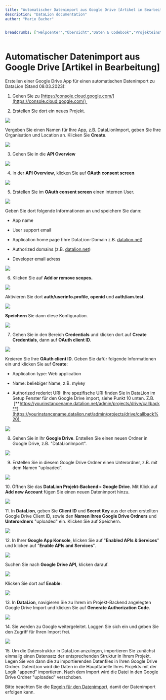 ```yaml
---
title: "Automatischer Datenimport aus Google Drive [Artikel in Bearbeitung]"
description: "DataLion documentation"
author: "Mario Bacher"


breadcrumbs: ["Helpcenter","Übersicht","Daten & Codebook","Projekteinstellungen - Automatischer Datenimport [Artikel in Bearbeitung]"]
---
```


# Automatischer Datenimport aus Google Drive [Artikel in Bearbeitung]

Erstellen einer Google Drive App für einen automatischen Datenimport zu DataLion (Stand 08.03.2023):

1.  Gehen Sie zu [https://console.cloud.google.com/](https://console.cloud.google.com/) 
    

2.  Erstellen Sie dort ein neues Projekt.
    

![](/img/80871523.png)

Vergeben Sie einen Namen für Ihre App, z.B. DataLionImport, geben Sie Ihre Organisation und Location an. Klicken Sie **Create**. 

![](/img/80871530.png)

3.  Gehen Sie in die **API Overview**
    

![](/img/80871536.png)

4.  In der **API Overview**, klicken Sie auf **OAuth consent screen**
    

![](/img/80871542.png)

5.  Erstellen Sie im **OAuth consent screen** einen internen User.
    

![](/img/80871548.png)

Geben Sie dort folgende Informationen an und speichern Sie dann:

-   App name
    
-   User support email
    
-   Application home page (Ihre DataLion-Domain z.B. [datalion.net](http://datalion.net))
    
-   Authorized domains (z.B. [datalion.net](http://datalion.net))
    
-   Developer email adress
    

![](/img/80871554.png)

6.  Klicken Sie auf **Add or remove scopes.** 
    

![](/img/80871560.png)

Aktivieren Sie dort **auth/userinfo.profile**, **openid** und **auth/iam.test**.

![](/img/80871566.png)

**Speichern** Sie dann diese Konfiguration.

![](/img/80871572.png)

7.  Gehen Sie in den Bereich **Credentials** und klicken dort auf **Create Credentials**, dann auf **OAuth client ID**.
    

![](/img/80871578.png)

Kreieren Sie Ihre **OAuth client ID**. Geben Sie dafür folgende Informationen ein und klicken Sie auf **Create**:

-   Application type: Web application
    
-   Name: beliebiger Name, z.B. mykey
    
-   Authorized rederict URI: Ihre spezifische URI finden Sie in DataLion im Setup Fenster für den Google Drive import, siehe Punkt 10 unten. Z.B.  [**https://yourinstancename.datalion.net/admin/projects/drive/callback**](https://yourinstancename.datalion.net/admin/projects/drive/callback%20) 
    

![](/img/80871584.png)

8.  Gehen Sie in Ihr **Google Drive**. Erstellen Sie einen neuen Ordner in Google Drive, z.B. "DataLionImport". 
    

![](/img/80871590.png)

9.  Erstellen Sie in diesem Google Drive Ordner einen Unterordner, z.B. mit dem Namen "uploaded".
    

![](/img/80871596.png)

10\. Öffnen Sie das **DataLion Projekt-Backend `>` Google Drive**. Mit Klick auf **Add new Account** fügen Sie einen neuen Datenimport hinzu. 

![](/img/80871602.png)

11\. In **DataLion**, geben Sie **Client ID** und **Secret Key** aus der eben erstellten Google Drive Client ID, sowie den **Namen Ihres Google Drive Ordners** und **Unterordners** "uploaded" ein. Klicken Sie auf Speichern. 

![](/img/80871608.png)

12\. In Ihrer **Google App Konsole**, klicken Sie auf "**Enabled APIs & Services**" und klicken auf "**Enable APIs and Services**". 

![](/img/80871614.png)

Suchen Sie nach **Google Drive API,** klicken darauf.

![](/img/80871620.png)

Klicken Sie dort auf **Enable**: 

![](/img/80871626.png)

13\. In **DataLion**, navigieren Sie zu Ihrem im Projekt-Backend angelegten Google Drive Import und klicken Sie auf **Generate Authorization Code**. 

![](/img/80871632.png)

14\. Sie werden zu Google weitergeleitet. Loggen Sie sich ein und geben Sie den Zugriff für Ihren Import frei. 

![](/img/80871638.png)

15\. Um die Datenstruktur in DataLion anzulegen, importieren Sie zunächst einmalig einen Datensatz der entsprechenden Struktur in Ihrem Projekt. Legen Sie von dann die zu importierenden Datenfiles in Ihren Google Drive Ordner. DatenLion wird die Daten in die Haupttabelle Ihres Projekts mit der Logik "append" importieren. Nach dem Import wird die Datei in den Google Drive Ordner "uploaded" verschoben.  

Bitte beachten Sie die [Regeln für den Datenimpor](https://datalion.zendesk.com/hc/de/articles/360013555739-Vorbereitung-von-Daten-Daten-Preprocessing-f%C3%BCr-den-Upload)t, damit der Datenimport erfolgen kann.
